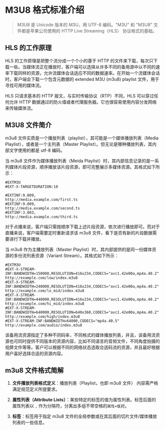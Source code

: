 # M3U8 格式标准介绍

> M3U8 是 Unicode 版本的 M3U，用 UTF-8 编码。"M3U" 和 "M3U8" 文件都是苹果公司使用的 HTTP Live Streaming（HLS） 协议格式的基础。

## HLS 的工作原理

HLS 的工作原理是把整个流分成一个个小的基于 HTTP 的文件来下载，每次只下载一些。当媒体流正在播放时，客户端可以选择从许多不同的备用源中以不同的速率下载同样的资源，允许流媒体会话适应不同的数据速率。在开始一个流媒体会话时，客户端会下载一个包含元数据的 extended M3U (m3u8) playlist 文件，用于寻找可用的媒体流。

HLS 只请求基本的 HTTP 报文，与实时传输协议（RTP）不同，HLS 可以穿过任何允许 HTTP 数据通过的防火墙或者代理服务器。它也很容易使用内容分发网络来传输媒体流。

## M3U8 文件简介

m3u8 文件实质是一个播放列表（playlist），其可能是一个媒体播放列表（Media Playlist），或者是一个主列表（Master Playlist）。但无论是哪种播放列表，其内部文字使用的都是 utf-8 编码。

当 m3u8 文件作为媒体播放列表（Meida Playlist）时，其内部信息记录的是一系列媒体片段资源，顺序播放该片段资源，即可完整展示多媒体资源。其格式如下所示：

```
#EXTM3U
#EXT-X-TARGETDURATION:10

#EXTINF:9.009,
http://media.example.com/first.ts
#EXTINF:9.009,
http://media.example.com/second.ts
#EXTINF:3.003,
http://media.example.com/third.ts
```

对于点播来说，客户端只需按顺序下载上述片段资源，依次进行播放即可。而对于直播来说，客户端需要定时重新请求该 m3u8 文件，看下是否有新的片段数据需要进行下载并播放。

当 m3u8 作为主播放列表（Master Playlist）时，其内部提供的是同一份媒体资源的多份流列表资源（Variant Stream）。其格式如下所示：

```
#EXTM3U
#EXT-X-STREAM-INF:BANDWIDTH=150000,RESOLUTION=416x234,CODECS="avc1.42e00a,mp4a.40.2"
http://example.com/low/index.m3u8
#EXT-X-STREAM-INF:BANDWIDTH=240000,RESOLUTION=416x234,CODECS="avc1.42e00a,mp4a.40.2"
http://example.com/lo_mid/index.m3u8
#EXT-X-STREAM-INF:BANDWIDTH=440000,RESOLUTION=416x234,CODECS="avc1.42e00a,mp4a.40.2"
http://example.com/hi_mid/index.m3u8
#EXT-X-STREAM-INF:BANDWIDTH=640000,RESOLUTION=640x360,CODECS="avc1.42e00a,mp4a.40.2"
http://example.com/high/index.m3u8
#EXT-X-STREAM-INF:BANDWIDTH=64000,CODECS="mp4a.40.5"
http://example.com/audio/index.m3u8
```

该备用流资源指定了多种不同码率，不同格式的媒体播放列表，并且，该备用流资源也可同时提供不同版本的资源内容，比如不同语言的音频文件，不同角度拍摄的视屏文件等等。客户可以根据不同的网络状态选取合适码流的资源，并且最好根据用户喜好选择合适的资源内容。

## m3u8 文件格式简解

1. **文件播放列表格式定义**：播放列表（Playlist，也即 m3u8 文件） 内容需严格满足规范定义所提要求。

2. **属性列表（Attribute Lists）**：某些特定的标签的值为属性列表。标签后面的属性列表以 `,` 作为分隔符，分离出多组不带空格的`属性=值`对。

3. **标签**：标签用于指定 m3u8 文件的全局参数或在其后面的切片文件/媒体播放列表的一些信息。
